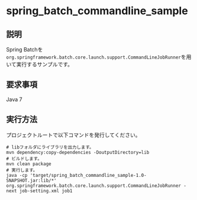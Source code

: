 # spring_batch_commandline_sample
## 説明
Spring Batchを`org.springframework.batch.core.launch.support.CommandLineJobRunner`を用いて実行するサンプルです。

## 要求事項
Java 7

## 実行方法
プロジェクトルートで以下コマンドを発行してください。
```
# libフォルダにライブラリを出力します。
mvn dependency:copy-dependencies -DoutputDirectory=lib
# ビルドします。
mvn clean package
# 実行します。
java -cp 'target/spring_batch_commandline_sample-1.0-SNAPSHOT.jar:lib/*' org.springframework.batch.core.launch.support.CommandLineJobRunner -next job-setting.xml job1
```
